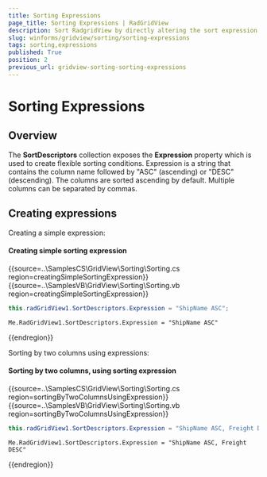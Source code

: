 ```yaml
---
title: Sorting Expressions
page_title: Sorting Expressions | RadGridView
description: Sort RadgridView by directly altering the sort expression in the code.
slug: winforms/gridview/sorting/sorting-expressions
tags: sorting,expressions
published: True
position: 2
previous_url: gridview-sorting-sorting-expressions
---
```


# Sorting Expressions

## Overview

The __SortDescriptors__ collection exposes the __Expression__ property which is used to create flexible sorting conditions. Expression is a string that contains the column name followed by "ASC" (ascending) or "DESC" (descending). The columns are sorted ascending by default. Multiple columns can be separated by commas.

## Creating expressions

Creating a simple expression:

#### Creating simple sorting expression

{{source=..\SamplesCS\GridView\Sorting\Sorting.cs region=creatingSimpleSortingExpression}} 
{{source=..\SamplesVB\GridView\Sorting\Sorting.vb region=creatingSimpleSortingExpression}} 

````C#
this.radGridView1.SortDescriptors.Expression = "ShipName ASC";

````
````VB.NET
Me.RadGridView1.SortDescriptors.Expression = "ShipName ASC"

````

{{endregion}} 

Sorting by two columns using expressions:

#### Sorting by two columns, using sorting expression

{{source=..\SamplesCS\GridView\Sorting\Sorting.cs region=sortingByTwoColumnsUsingExpression}} 
{{source=..\SamplesVB\GridView\Sorting\Sorting.vb region=sortingByTwoColumnsUsingExpression}} 

````C#
this.radGridView1.SortDescriptors.Expression = "ShipName ASC, Freight DESC";

````
````VB.NET
Me.RadGridView1.SortDescriptors.Expression = "ShipName ASC, Freight DESC"

````

{{endregion}} 
